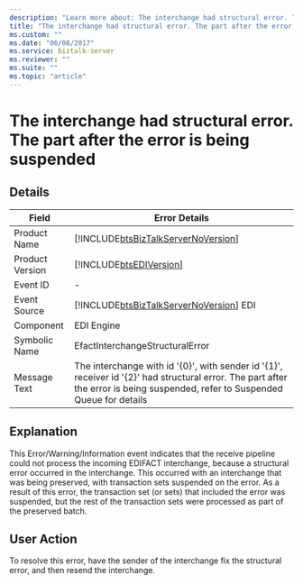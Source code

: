 ```yaml
---
description: "Learn more about: The interchange had structural error. The part after the error is being suspended"
title: "The interchange had structural error. The part after the error is being suspended"
ms.custom: ""
ms.date: "06/08/2017"
ms.service: biztalk-server
ms.reviewer: ""
ms.suite: ""
ms.topic: "article"
---
```

# The interchange had structural error. The part after the error is being suspended
## Details  
  
|    Field             |    Error Details                                                                                                                                                                            |
|-----------------|--------------------------------------------------------------------------------------------------------------------------------------------------------------------------------|
|  Product Name   |                                               [!INCLUDE[btsBizTalkServerNoVersion](../includes/btsbiztalkservernoversion-md.md)]                                               |
| Product Version |                                                           [!INCLUDE[btsEDIVersion](../includes/btsediversion-md.md)]                                                           |
|    Event ID     |                                                                                       -                                                                                        |
|  Event Source   |                                             [!INCLUDE[btsBizTalkServerNoVersion](../includes/btsbiztalkservernoversion-md.md)] EDI                                             |
|    Component    |                                                                                   EDI Engine                                                                                   |
|  Symbolic Name  |                                                                        EfactInterchangeStructuralError                                                                         |
|  Message Text   | The interchange with id '{0}', with sender id '{1}', receiver id '{2}' had structural error. The part after the error is being suspended, refer to Suspended Queue for details |
  
## Explanation  
 This Error/Warning/Information event indicates that the receive pipeline could not process the incoming EDIFACT interchange, because a structural error occurred in the interchange. This occurred with an interchange that was being preserved, with transaction sets suspended on the error. As a result of this error, the transaction set (or sets) that included the error was suspended, but the rest of the transaction sets were processed as part of the preserved batch.  
  
## User Action  
 To resolve this error, have the sender of the interchange fix the structural error, and then resend the interchange.
